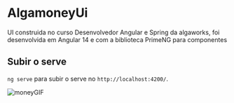 # AlgamoneyUi

UI construida no curso Desenvolvedor Angular e Spring da algaworks, foi desenvolvida em Angular 14 e com a biblioteca PrimeNG para componentes

## Subir o serve

`ng serve` para subir o serve no `http://localhost:4200/`.

![moneyGIF](https://github.com/DreitonWashington/UI-Algamoney/assets/96394627/a2db2a46-dc12-4274-89ea-001333a42333)

